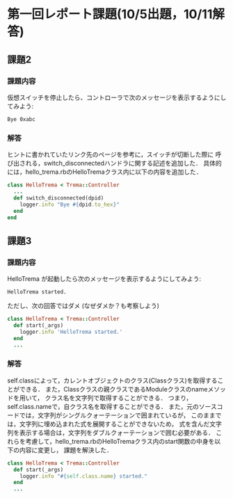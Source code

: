 # 第一回レポート課題(10/5出題，10/11解答)
## 課題2
### 課題内容
仮想スイッチを停止したら、コントローラで次のメッセージを表示するようにしてみよう:

```
Bye 0xabc
```

### 解答
ヒントに書かれていたリンク先のページを参考に，スイッチが切断した際に
呼び出される，switch_disconnectedハンドラに関する記述を追加した．
具体的には，hello_trema.rbのHelloTremaクラス内に以下の内容を追加した．

```ruby
class HelloTrema < Trema::Controller
  ...
  def switch_disconnected(dpid)
    logger.info "Bye #{dpid.to_hex}"
  end
end
```

## 課題3
### 課題内容
HelloTrema が起動したら次のメッセージを表示するようにしてみよう:

```
HelloTrema started.
```

ただし、次の回答ではダメ (なぜダメか？も考察しよう)

```ruby
class HelloTrema < Trema::Controller
  def start(_args)
    logger.info 'HelloTrema started.'
  end
  ...
```

### 解答
self.classによって，カレントオブジェクトのクラス(Classクラス)を取得することができる．
また，Classクラスの親クラスであるModuleクラスのnameメソッドを用いて，
クラス名を文字列で取得することができる．
つまり，self.class.nameで，自クラス名を取得することができる．
また，元のソースコードでは，文字列がシングルクォーテーションで囲まれているが，
このままでは，文字列に埋め込まれた式を展開することができないため，
式を含んだ文字列を表示する場合は，文字列をダブルクォーテーションで囲む必要がある．
これらを考慮して，hello_trema.rbのHelloTremaクラス内のstart関数の中身を以下の内容に変更し，
課題を解決した．
```ruby
class HelloTrema < Trema::Controller
  def start(_args)
    logger.info "#{self.class.name} started."
  end
  ...
```